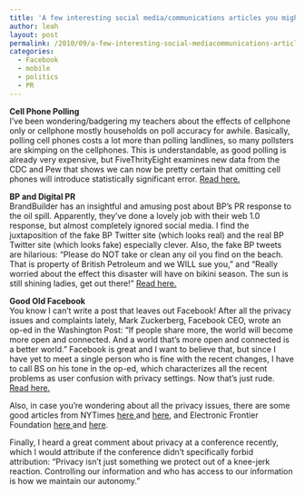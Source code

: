 ```yaml
---
title: 'A few interesting social media/communications articles you might want to check out&#8230;'
author: leah
layout: post
permalink: /2010/09/a-few-interesting-social-mediacommunications-articles-you-might-want-to-check-out/
categories:
  - Facebook
  - mobile
  - politics
  - PR
---
```


**Cell Phone Polling**  
I&#8217;ve been wondering/badgering my teachers about the effects of cellphone only or cellphone mostly households on poll accuracy for awhile. Basically, polling cell phones costs a lot more than polling landlines, so many pollsters are skimping on the cellphones. This is understandable, as good polling is already very expensive, but FiveThrityEight examines new data from the CDC and Pew that shows we can now be pretty certain that omitting cell phones will introduce statistically significant error. <a href="http://www.fivethirtyeight.com/2010/05/study-excluding-cellphones-introduces.html" target="_blank">Read here.</a>  

**BP and Digital PR**  
BrandBuilder has an insightful and amusing post about BP&#8217;s PR response to the oil spill. Apparently, they&#8217;ve done a lovely job with their web 1.0 response, but almost completely ignored social media. I find the juxtaposition of the fake BP Twitter site (which looks real) and the real BP Twitter site (which looks fake) especially clever. Also, the fake BP tweets are hilarious: &#8220;Please do NOT take or clean any oil you find on the beach. That is property of British Petroleum and we WILL sue you,&#8221; and &#8220;Really worried about the effect this disaster will have on bikini season. The sun is still shining ladies, get out there!&#8221; <a href="http://thebrandbuilder.wordpress.com/2010/05/24/living-in-the-past-working-in-the-past-how-not-to-get-brandjacked-like-bp-global-pr/" target="_blank">Read here.</a>

**Good Old Facebook**  
You know I can&#8217;t write a post that leaves out Facebook! After all the privacy issues and complaints lately, Mark Zuckerberg, Facebook CEO, wrote an op-ed in the Washington Post: &#8220;If people share more, the world will become more open and connected. And a world that&#8217;s more open and connected is a better world.&#8221; Facebook is great and I want to believe that, but since I have yet to meet a single person who is fine with the recent changes, I have to call BS on his tone in the op-ed, which characterizes all the recent problems as user confusion with privacy settings. Now that&#8217;s just rude. [Read here.][1]

Also, in case you&#8217;re wondering about all the privacy issues, there are some good articles from NYTimes [here ][2]and [here][3], and Electronic Frontier Foundation [here ][4]and [here][5].

Finally, I heard a great comment about privacy at a conference recently, which I would attribute if the conference didn&#8217;t specifically forbid attribution: &#8220;Privacy isn&#8217;t just something we protect out of a knee-jerk reaction. Controlling our information and who has access to our information is how we maintain our autonomy.&#8221;

 [1]: http://www.washingtonpost.com/wp-dyn/content/article/2010/05/23/AR2010052303828.html
 [2]: http://www.nytimes.com/2010/05/13/technology/personaltech/13basics.html
 [3]: http://www.nytimes.com/external/readwriteweb/2010/01/20/20readwriteweb-the-3-facebook-settings-every-user-should-c-29287.html?src=me&ref=technology
 [4]: http://www.eff.org/deeplinks/2010/05/facebook-privacy-promises
 [5]: http://www.eff.org/deeplinks/2010/05/things-you-need-know-about-facebook
